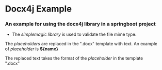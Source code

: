 # Docx4j Example

### An example for using the docx4j library in a springboot project


- The *simplemagic library* is used to validate the file mime type.

The *placeholders* are replaced in the ".docx" template with text. An example of *placeholder* 
is **${name}**

The replaced text takes the format of the *placeholder* in the template ".docx"








